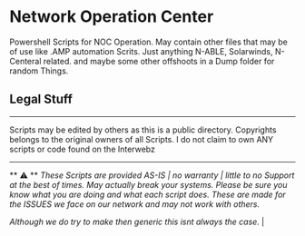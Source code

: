 # Network Operation Center
Powershell Scripts for NOC Operation.
May contain other files that may be of use like .AMP automation Scrits.
Just anything N-ABLE, Solarwinds, N-Centeral related.
and maybe some other offshoots in a Dump folder for random Things.

## Legal Stuff
___
Scripts may be edited by others as this is a public directory.
Copyrights belongs to the original owners of all Scripts.
I do not claim to own ANY scripts or code found on the Interwebz
___


** :warning: **
*These Scripts are provided AS-IS | no warranty |*
*little to no Support at the best of times.*
*May actually break your systems.*
*Please be sure you know what you are doing and what each script does.*
*These are made for the ISSUES we face on our network and may not work with others.*

*Although we do try to make then generic this isnt always the case.*
|
